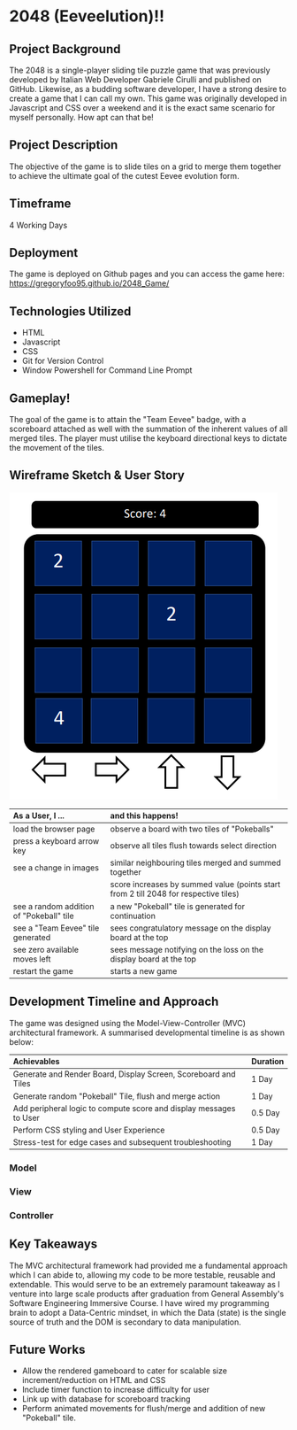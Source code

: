 # 2048 (Eeveelution)!!

## Project Background

The 2048 is a single-player sliding tile puzzle game that was previously developed by Italian Web Developer Gabriele Cirulli and published on GitHub. Likewise, as a budding software developer, I have a strong desire to create a game that I can call my own. This game was originally developed in Javascript and CSS over a weekend and it is the exact same scenario for myself personally. How apt can that be!

## Project Description
The objective of the game is to slide tiles on a grid to merge them together to achieve the ultimate goal of the cutest Eevee evolution form. 

## Timeframe

4 Working Days

## Deployment 

The game is deployed on Github pages and you can access the game here:
https://gregoryfoo95.github.io/2048_Game/

## Technologies Utilized

- HTML
- Javascript
- CSS
- Git for Version Control
- Window Powershell for Command Line Prompt

## Gameplay!

The goal of the game is to attain the "Team Eevee" badge, with a scoreboard attached as well with the summation of the inherent values of all merged tiles. The player must utilise the keyboard directional keys to dictate the movement of the tiles.

## Wireframe Sketch & User Story
![Initial Sketch](https://github.com/gregoryfoo95/2048_Game/blob/main/Ideation/Initial%20Wireframe.png?raw=true)

| As a User, I ...                         |                 and this happens!    
| :--------------------------------------- |:-----------------------------------------------|
| load the browser page                    |  observe a board with two tiles of "Pokeballs"
| press a keyboard arrow key               |  observe all tiles flush towards select direction
| see a change in images                   |  similar neighbouring tiles merged and summed together
|                                          |  score increases by summed value (points start from 2 till 2048 for   respective tiles)
| see a random addition of "Pokeball" tile |  a new "Pokeball" tile is generated for continuation
| see a "Team Eevee" tile generated        |  sees congratulatory message on the display board at the top
| see zero available moves left            |  sees message notifying on the loss on the display board at the top 
| restart the game                         |  starts a new game

## Development Timeline and Approach

The game was designed using the Model-View-Controller (MVC) architectural framework. A summarised developmental timeline is as shown below:

| Achievables | Duration |
| :--- | :----------- |
| Generate and Render Board, Display Screen, Scoreboard and Tiles | 1 Day |
| Generate random "Pokeball" Tile, flush and merge action | 1 Day |
| Add peripheral logic to compute score and display messages to User | 0.5 Day |
| Perform CSS styling and User Experience | 0.5 Day |
| Stress-test for edge cases and subsequent troubleshooting | 1 Day |

### Model

### View

### Controller

## Key Takeaways

The MVC architectural framework had provided me a fundamental approach which I can abide to, allowing my code to be more testable, reusable and extendable. This would serve to be an extremely paramount takeaway as I venture into large scale products after graduation from General Assembly's Software Engineering Immersive Course. I have wired my programming brain to adopt a Data-Centric mindset, in which the Data (state) is the single source of truth and the DOM is secondary to data manipulation. 

## Future Works

- Allow the rendered gameboard to cater for scalable size increment/reduction on HTML and CSS
- Include timer function to increase difficulty for user
- Link up with database for scoreboard tracking
- Perform animated movements for flush/merge and addition of new "Pokeball" tile.

